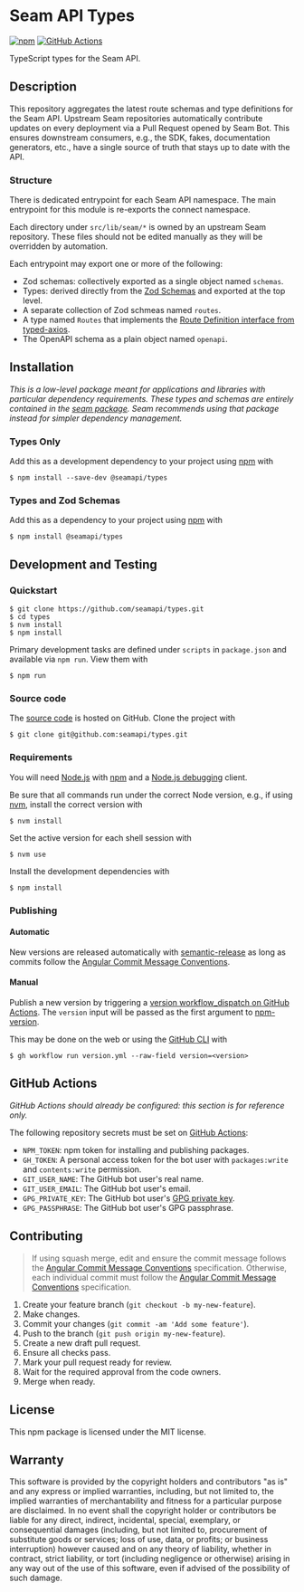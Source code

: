 # Seam API Types

[![npm](https://img.shields.io/npm/v/@seamapi/types.svg)](https://www.npmjs.com/package/@seamapi/types)
[![GitHub Actions](https://github.com/seamapi/types/actions/workflows/check.yml/badge.svg)](https://github.com/seamapi/types/actions/workflows/check.yml)

TypeScript types for the Seam API.

## Description

This repository aggregates the latest route schemas and type definitions for the Seam API.
Upstream Seam repositories automatically contribute updates on every deployment
via a Pull Request opened by Seam Bot.
This ensures downstream consumers, e.g., the SDK, fakes, documentation generators, etc.,
have a single source of truth that stays up to date with the API.

### Structure

There is dedicated entrypoint for each Seam API namespace.
The main entrypoint for this module is re-exports the connect namespace.

Each directory under `src/lib/seam/*` is owned by an upstream Seam repository.
These files should not be edited manually as they will be overridden by automation.

Each entrypoint may export one or more of the following:

- Zod schemas: collectively exported as a single object named `schemas`.
- Types: derived directly from the [Zod Schemas][zod] and exported at the top level.
- A separate collection of Zod schmeas named `routes`.
- A type named `Routes` that implements the
  [Route Definition interface from typed-axios][typed-axios Route Definition].
- The OpenAPI schema as a plain object named `openapi`.

[nextlove]: https://github.com/seamapi/nextlove
[typed-axios Route Definition]: https://github.com/seamapi/typed-axios#route-definition
[OpenAPI]: https://www.openapis.org/
[zod]: https://zod.dev/

## Installation

_This is a low-level package meant for applications and libraries with particular dependency requirements.
These types and schemas are entirely contained in the [seam package]. Seam recommends using that package instead
for simpler dependency management._

### Types Only

Add this as a development dependency to your project using [npm] with

```
$ npm install --save-dev @seamapi/types
```

### Types and Zod Schemas

Add this as a dependency to your project using [npm] with

```
$ npm install @seamapi/types
```

[npm]: https://www.npmjs.com/
[seam package]: https://www.npmjs.com/package/seam

## Development and Testing

### Quickstart

```
$ git clone https://github.com/seamapi/types.git
$ cd types
$ nvm install
$ npm install
```

Primary development tasks are defined under `scripts` in `package.json`
and available via `npm run`.
View them with

```
$ npm run
```

### Source code

The [source code] is hosted on GitHub.
Clone the project with

```
$ git clone git@github.com:seamapi/types.git
```

[source code]: https://github.com/seamapi/types

### Requirements

You will need [Node.js] with [npm] and a [Node.js debugging] client.

Be sure that all commands run under the correct Node version, e.g.,
if using [nvm], install the correct version with

```
$ nvm install
```

Set the active version for each shell session with

```
$ nvm use
```

Install the development dependencies with

```
$ npm install
```

[Node.js]: https://nodejs.org/
[Node.js debugging]: https://nodejs.org/en/docs/guides/debugging-getting-started/
[npm]: https://www.npmjs.com/
[nvm]: https://github.com/creationix/nvm

### Publishing

#### Automatic

New versions are released automatically with [semantic-release]
as long as commits follow the [Angular Commit Message Conventions].

[Angular Commit Message Conventions]: https://semantic-release.gitbook.io/semantic-release/#commit-message-format
[semantic-release]: https://semantic-release.gitbook.io/

#### Manual

Publish a new version by triggering a [version workflow_dispatch on GitHub Actions].
The `version` input will be passed as the first argument to [npm-version].

This may be done on the web or using the [GitHub CLI] with

```
$ gh workflow run version.yml --raw-field version=<version>
```

[GitHub CLI]: https://cli.github.com/
[npm-version]: https://docs.npmjs.com/cli/version
[version workflow_dispatch on GitHub Actions]: https://github.com/seamapi/types/actions?query=workflow%3Aversion

## GitHub Actions

_GitHub Actions should already be configured: this section is for reference only._

The following repository secrets must be set on [GitHub Actions]:

- `NPM_TOKEN`: npm token for installing and publishing packages.
- `GH_TOKEN`: A personal access token for the bot user with
  `packages:write` and `contents:write` permission.
- `GIT_USER_NAME`: The GitHub bot user's real name.
- `GIT_USER_EMAIL`: The GitHub bot user's email.
- `GPG_PRIVATE_KEY`: The GitHub bot user's [GPG private key].
- `GPG_PASSPHRASE`: The GitHub bot user's GPG passphrase.

[GitHub Actions]: https://github.com/features/actions
[GPG private key]: https://github.com/marketplace/actions/import-gpg#prerequisites

## Contributing

> If using squash merge, edit and ensure the commit message follows the [Angular Commit Message Conventions] specification.
> Otherwise, each individual commit must follow the [Angular Commit Message Conventions] specification.

1. Create your feature branch (`git checkout -b my-new-feature`).
2. Make changes.
3. Commit your changes (`git commit -am 'Add some feature'`).
4. Push to the branch (`git push origin my-new-feature`).
5. Create a new draft pull request.
6. Ensure all checks pass.
7. Mark your pull request ready for review.
8. Wait for the required approval from the code owners.
9. Merge when ready.

[Angular Commit Message Conventions]: https://semantic-release.gitbook.io/semantic-release/#commit-message-format

## License

This npm package is licensed under the MIT license.

## Warranty

This software is provided by the copyright holders and contributors "as is" and
any express or implied warranties, including, but not limited to, the implied
warranties of merchantability and fitness for a particular purpose are
disclaimed. In no event shall the copyright holder or contributors be liable for
any direct, indirect, incidental, special, exemplary, or consequential damages
(including, but not limited to, procurement of substitute goods or services;
loss of use, data, or profits; or business interruption) however caused and on
any theory of liability, whether in contract, strict liability, or tort
(including negligence or otherwise) arising in any way out of the use of this
software, even if advised of the possibility of such damage.
